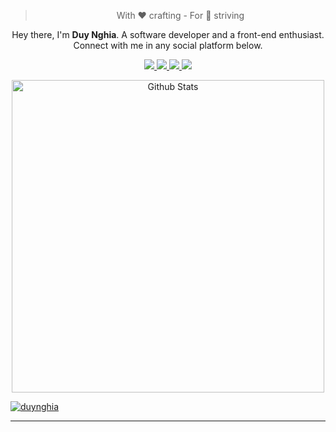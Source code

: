 
<blockquote align="center">With ❤ crafting - For 💯 striving</blockquote>

<p align="center">
  Hey there, I'm <b>Duy Nghia</b>. A software developer and a front-end enthusiast.<br>Connect with me in any social platform below.
</p>

<p align="center">
  <a href="https://twitter.com/nghia_dian" target="_blank">
    <img src="https://img.icons8.com/fluent/48/000000/twitter.png" />
  </a>
  <a href="https://www.linkedin.com/in/duy-nghia-2ab90a201/" target="_blank"">
    <img src="https://img.icons8.com/fluent/48/000000/linkedin.png" />
  </a>
  <a href="https://www.facebook.com/nghia.duy.220302/" alt="Facebook" target="_blank">
    <img src="https://img.icons8.com/fluent/48/000000/facebook-new.png" target="_blank" />
  </a> 
  <a href="https://github.com/duynghia-123" alt="Github" target="_blank">
    <img src="https://img.icons8.com/fluent/48/000000/github.png"/>
  </a> 
</p>

<p align="center">
  <a href="https://github.com/duynghia-123">
    <img src="https://github-readme-stats.vercel.app/api?username=duynghia-123&border_radius=0&bg_color=19252f&text_color=fff&title_color=67b7dc&hide_border=true" alt="Github Stats" width="500">
  </a>
</p>

  <a href="https://github.com/duynghia-123"><img alt="duynghia" src="https://activity-graph.herokuapp.com/graph?username=DuyNghia&bg_color=0D1117&color=5BCDEC&line=5BCDEC&point=FFFFFF&hide_border=true" /></a>

---
